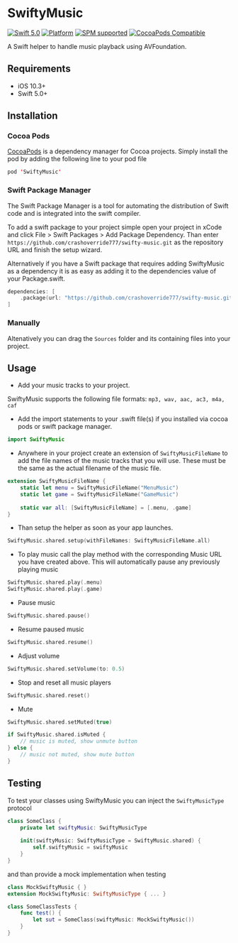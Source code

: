 # SwiftyMusic

[![Swift 5.0](https://img.shields.io/badge/swift-5.0-ED523F.svg?style=flat)](https://swift.org/download/)
[![Platform](https://img.shields.io/cocoapods/p/SwiftyMusic.svg?style=flat)]()
[![SPM supported](https://img.shields.io/badge/SPM-supported-DE5C43.svg?style=flat)](https://swift.org/package-manager)
[![CocoaPods Compatible](https://img.shields.io/cocoapods/v/SwiftyMusic.svg)](https://img.shields.io/cocoapods/v/SwiftyMusic.svg)

A Swift helper to handle music playback using AVFoundation.

## Requirements

- iOS 10.3+
- Swift 5.0+

## Installation

### Cocoa Pods

[CocoaPods](https://developers.google.com/admob/ios/quick-start#streamlined_using_cocoapods) is a dependency manager for Cocoa projects. Simply install the pod by adding the following line to your pod file


```swift
pod 'SwiftyMusic'
```

### Swift Package Manager

The Swift Package Manager is a tool for automating the distribution of Swift code and is integrated into the swift compiler.

To add a swift package to your project simple open your project in xCode and click File > Swift Packages > Add Package Dependency.
Than enter `https://github.com/crashoverride777/swifty-music.git` as the repository URL and finish the setup wizard.

Alternatively if you have a Swift package that requires adding SwiftyMusic as a dependency it is as easy as adding it to the dependencies value of your Package.swift.
```swift
dependencies: [
    .package(url: "https://github.com/crashoverride777/swifty-music.git", from: "4.4.0")
]
```

### Manually 

Altenatively you can drag the `Sources` folder and its containing files into your project.

## Usage

- Add your music tracks to your project. 

SwiftyMusic supports the following file formats: `mp3, wav, aac, ac3, m4a, caf`

- Add the import statements to your .swift file(s) if you installed via cocoa pods or swift package manager.

```swift
import SwiftyMusic 
```

- Anywhere in your project create an extension of `SwiftyMusicFileName` to add the file names of the music tracks that you will use. These must be the same as the actual filename of the music file.

```swift
extension SwiftyMusicFileName {
    static let menu = SwiftyMusicFileName("MenuMusic")
    static let game = SwiftyMusicFileName("GameMusic")
    
    static var all: [SwiftyMusicFileName] = [.menu, .game]
}
```

- Than setup the helper as soon as your app launches. 

```swift
SwiftyMusic.shared.setup(withFileNames: SwiftyMusicFileName.all)
```

- To play music call the play method with the corresponding Music URL you have created above. This will automatically pause any previously playing music
```swift
SwiftyMusic.shared.play(.menu)
SwiftyMusic.shared.play(.game)
```

- Pause music
```swift
SwiftyMusic.shared.pause()
```

- Resume paused music
```swift
SwiftyMusic.shared.resume()
```

- Adjust volume
```swift
SwiftyMusic.shared.setVolume(to: 0.5)
```

- Stop and reset all music players
```swift
SwiftyMusic.shared.reset()
```

- Mute
```swift
SwiftyMusic.shared.setMuted(true)

if SwiftyMusic.shared.isMuted {
    // music is muted, show unmute button
} else {
    // music not muted, show mute button
}
```

## Testing

To test your classes using SwiftyMusic you can inject the `SwiftyMusicType` protocol

```swift
class SomeClass {
    private let swiftyMusic: SwiftyMusicType
    
    init(swiftyMusic: SwiftyMusicType = SwiftyMusic.shared) {
        self.swiftyMusic = swiftyMusic
    }
}
```

and than provide a mock implementation when testing

```swift
class MockSwiftyMusic { }
extension MockSwiftyMusic: SwiftyMusicType { ... }

class SomeClassTests {
    func test() {
        let sut = SomeClass(swiftyMusic: MockSwiftyMusic())
    }
}
```
